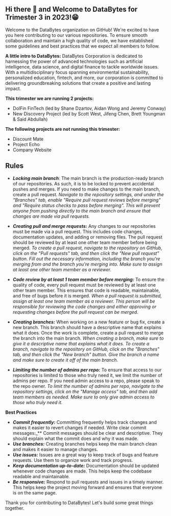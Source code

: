 ## Hi there 👋 and Welcome to DataBytes for Trimester 3 in 2023!😁

Welcome to the DataBytes organization on GitHub! We're excited to have you here contributing to our various repositories. To ensure smooth collaboration and maintain a high quality of code, we have established some guidelines and best practices that we expect all members to follow.

**A little intro to DataBytes:**
DataBytes Corporation is dedicated to harnessing the power of 
advanced technologies such as artificial intelligence, data science, and digital finance to 
tackle worldwide issues. With a multidisciplinary focus spanning environmental 
sustainability, personalized education, fintech, and more, our corporation is committed to 
delivering groundbreaking solutions that create a positive and lasting impact.

**This trimester we are running 2 projects:**
- DolFin FinTech (led by Shane Dzartov, Aidan Wong and Jeremy Conway)
- New Discovery Project (led by Scott West, Jifeng Chen, Brett Youngman & Said Abdullah)
 
**The following projects are not running this trimester:**
- Discount Mate
- Project Echo
- Company Website

## Rules

- **_Locking main branch_**: The main branch is the production-ready branch of our repositories. As such, it is to be locked to prevent accidental pushes and merges. If you need to make changes to the main branch, create a pull request. *Navigate to the repository settings, and under the "Branches" tab, enable "Require pull request reviews before merging" and "Require status checks to pass before merging". This will prevent anyone from pushing directly to the main branch and ensure that changes are made via pull requests.*

- **_Creating pull and merge requests:_** Any changes to our repositories must be made via a pull request. This includes code changes, documentation updates, and adding or removing files. The pull request should be reviewed by at least one other team member before being merged. *To create a pull request, navigate to the repository on GitHub, click on the "Pull requests" tab, and then click the "New pull request" button. Fill out the necessary information, including the branch you're merging from and the branch you're merging into. Make sure to assign at least one other team member as a reviewer.*

- **_Code review by at least 1 team member before merging:_** To ensure the quality of code, every pull request must be reviewed by at least one other team member. This ensures that code is readable, maintainable, and free of bugs before it is merged. *When a pull request is submitted, assign at least one team member as a reviewer. This person will be responsible for reviewing the code changes and either approving or requesting changes before the pull request can be merged.*

- **_Creating branches:_** When working on a new feature or bug fix, create a new branch. This branch should have a descriptive name that explains what it does. Once the work is complete, create a pull request to merge the branch into the main branch. *When creating a branch, make sure to give it a descriptive name that explains what it does. To create a branch, navigate to the repository on GitHub, click on the "Branches" tab, and then click the "New branch" button. Give the branch a name and make sure to create it off of the main branch.*

- **_Limiting the number of admins per repo:_** To ensure that access to our repositories is limited to those who truly need it, we limit the number of admins per repo. If you need admin access to a repo, please speak to the repo owner. *To limit the number of admins per repo, navigate to the repository settings, click on the "Manage access" tab, and then add team members as needed. Make sure to only give admin access to those who truly need it.*

**Best Practices**

- **_Commit frequently:_** Committing frequently helps track changes and makes it easier to revert changes if needed.
Write clear commit messages:_** Commit messages should be clear and descriptive. They should explain what the commit does and why it was made.
- **_Use branches:_** Creating branches helps keep the main branch clean and makes it easier to manage changes.
- **_Use issues:_** Issues are a great way to keep track of bugs and feature requests. Use them to organize work and track progress.
- **_Keep documentation up-to-date:_** Documentation should be updated whenever code changes are made. This helps keep the codebase readable and maintainable.
- **_Be responsive:_** Respond to pull requests and issues in a timely manner. This helps keep the project moving forward and ensures that everyone is on the same page.

Thank you for contributing to DataBytes! Let's build some great things together.
